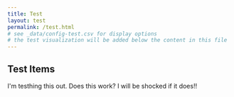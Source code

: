 ```yaml
---
title: Test
layout: test
permalink: /test.html
# see _data/config-test.csv for display options
# the test visualization will be added below the content in this file
---
```


## Test Items


I'm testhing this out. Does this work? I will be shocked if it does!! 
